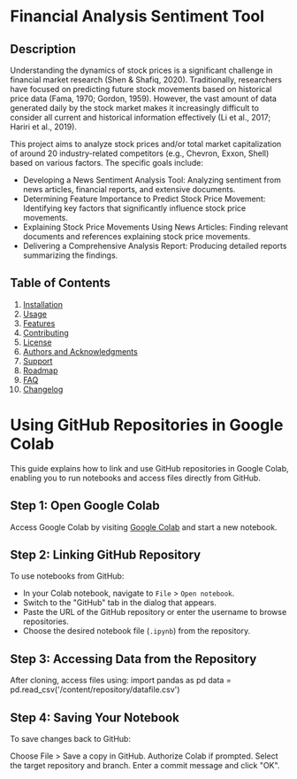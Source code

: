 # Financial Analysis Sentiment Tool

## Description
Understanding the dynamics of stock prices is a significant challenge in financial market research (Shen & Shafiq, 2020). Traditionally, researchers have focused on predicting future stock movements based on historical price data (Fama, 1970; Gordon, 1959). However, the vast amount of data generated daily by the stock market makes it increasingly difficult to consider all current and historical information effectively (Li et al., 2017; Hariri et al., 2019).

This project aims to analyze stock prices and/or total market capitalization of around 20 industry-related competitors (e.g., Chevron, Exxon, Shell) based on various factors. The specific goals include:
- Developing a News Sentiment Analysis Tool: Analyzing sentiment from news articles, financial reports, and extensive documents.
- Determining Feature Importance to Predict Stock Price Movement: Identifying key factors that significantly influence stock price movements.
- Explaining Stock Price Movements Using News Articles: Finding relevant documents and references explaining stock price movements.
- Delivering a Comprehensive Analysis Report: Producing detailed reports summarizing the findings.

## Table of Contents
1. [Installation](#installation)
2. [Usage](#usage)
3. [Features](#features)
4. [Contributing](#contributing)
5. [License](#license)
6. [Authors and Acknowledgments](#authors-and-acknowledgments)
7. [Support](#support)
8. [Roadmap](#roadmap)
9. [FAQ](#faq)
10. [Changelog](#changelog)
# Using GitHub Repositories in Google Colab

This guide explains how to link and use GitHub repositories in Google Colab, enabling you to run notebooks and access files directly from GitHub.

## Step 1: Open Google Colab

Access Google Colab by visiting [Google Colab](https://colab.research.google.com/) and start a new notebook.

## Step 2: Linking GitHub Repository

To use notebooks from GitHub:
- In your Colab notebook, navigate to `File` > `Open notebook`.
- Switch to the "GitHub" tab in the dialog that appears.
- Paste the URL of the GitHub repository or enter the username to browse repositories.
- Choose the desired notebook file (`.ipynb`) from the repository.



## Step 3: Accessing Data from the Repository
After cloning, access files using:
import pandas as pd
data = pd.read_csv('/content/repository/datafile.csv')
## Step 4: Saving Your Notebook
To save changes back to GitHub:

Choose File > Save a copy in GitHub.
Authorize Colab if prompted.
Select the target repository and branch.
Enter a commit message and click "OK".
